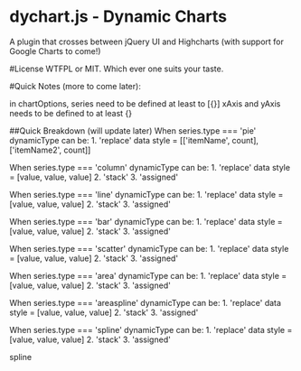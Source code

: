 dychart.js - Dynamic Charts
==========
A plugin that crosses between jQuery UI and Highcharts (with support for Google Charts to come!)

#License
WTFPL or MIT. Which ever one suits your taste.

#Quick Notes (more to come later):

in chartOptions, series need to be defined at least to [{}]
xAxis and yAxis needs to be defined to at least {}

##Quick Breakdown (will update later)
When series.type === 'pie'
	dynamicType can be:
		1. 'replace'
			data style = [['itemName', count],['itemName2', count]]
			
When series.type === 'column'
	dynamicType can be:
		1. 'replace'
			data style = [value, value, value]
		2. 'stack'
		3. 'assigned'

When series.type === 'line'
	dynamicType can be:
		1. 'replace'
			data style = [value, value, value]
		2. 'stack'
		3. 'assigned'
		
When series.type === 'bar'
	dynamicType can be:
		1. 'replace'
			data style = [value, value, value]
		2. 'stack'
		3. 'assigned'

When series.type === 'scatter'
	dynamicType can be:
		1. 'replace'
			data style = [value, value, value]
		2. 'stack'
		3. 'assigned'
		
When series.type === 'area'
	dynamicType can be:
		1. 'replace'
			data style = [value, value, value]
		2. 'stack'
		3. 'assigned'
		
When series.type === 'areaspline'
	dynamicType can be:
		1. 'replace'
			data style = [value, value, value]
		2. 'stack'
		3. 'assigned'

When series.type === 'spline'
	dynamicType can be:
		1. 'replace'
			data style = [value, value, value]
		2. 'stack'
		3. 'assigned'

		
spline